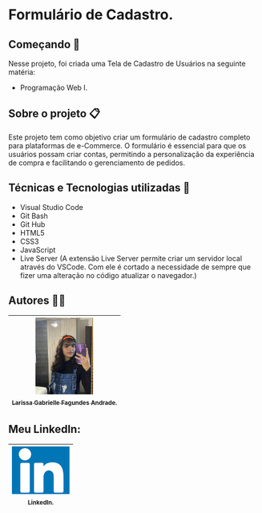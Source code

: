 # Formulário de Cadastro.

## Começando 🚀
Nesse projeto, foi criada uma Tela de Cadastro de Usuários na seguinte matéria:
* Programação Web I.

## Sobre o projeto 📋
Este projeto tem como objetivo criar um formulário de cadastro completo para plataformas de e-Commerce. O formulário é essencial para que os usuários possam criar contas, permitindo a personalização da experiência de compra e facilitando o gerenciamento de pedidos.

## Técnicas e Tecnologias utilizadas 🔨
* Visual Studio Code 
* Git Bash
* Git Hub
* HTML5
* CSS3
* JavaScript
* Live Server (A extensão Live Server permite criar um servidor local através do VSCode. Com ele é cortado a necessidade de sempre que fizer uma alteração no código atualizar o navegador.)

## Autores ✍🏻
| [<img loading="eu.jpeg" src="eu.jpeg" width=115><br><sub>Larissa Gabrielle Fagundes Andrade.</sub>](https://github.com/gabriellefagundes) |
| :---: 
## Meu LinkedIn:
|  [<img loading="linkedin.png" src="linkedin.png" width=115><br><sub>LinkedIn.</sub>](https://www.linkedin.com/in/larissa-gabrielle-a74a272b3/)
| :---: 